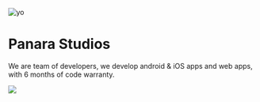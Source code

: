 ![yo](https://panarastudios.in/assets/images/logo.png)

# Panara Studios

We are team of developers, we develop android & iOS apps and web apps, with 6 months of code warranty.

![](https://github-readme-stats.vercel.app/api?username=PanaraStudios&show_icons=true&theme=tokyonight)
